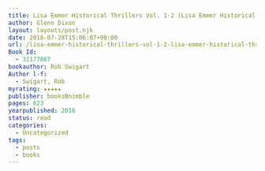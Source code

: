 ```yaml
---
title: Lisa Emmer Historical Thrillers Vol. 1-2 (Lisa Emmer Historical Thriller Series)
author: Glenn Dixon
layout: layouts/post.njk
date: 2018-07-28T15:06:07+00:00
url: /lisa-emmer-historical-thrillers-vol-1-2-lisa-emmer-historical-thriller-series/
Book Id:
  - 31177867
bookauthor: Rob Swigart
Author l-f:
  - Swigart, Rob
myrating: ★★★★★
publisher: booksBnimble
pages: 623
yearpublished: 2016
status: read
categories:
  - Uncategorized
tags:
  - posts
  - books
---
```

